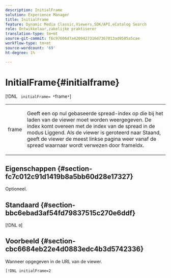 ```yaml
---
description: InitialFrame
solution: Experience Manager
title: InitialFrame
feature: Dynamic Media Classic,Viewers,SDK/API,eCatalog Search
role: Ontwikkelaar,zakelijke praktiserer
translation-type: tm+mt
source-git-commit: f6c97606d7a4209427316d7367013ad9585a5cae
workflow-type: tm+mt
source-wordcount: '69'
ht-degree: 1%

---
```



# InitialFrame{#initialframe}

[!DNL ` initialFrame= *`frame`*`]

<table id="table_06B5F795889E402FB6BCEA4D882E1422"> 
 <tbody> 
  <tr> 
   <td colname="col1"> <p> <span class="codeph"><span class="varname"> frame</span></span> </p> </td> 
   <td colname="col2"> <p> Geeft een op nul gebaseerde spread-index op die bij het laden van de viewer moet worden weergegeven. De index komt overeen met de index van de spread in de modus Liggend. Als de viewer is geroteerd naar Staand, geeft de viewer de meest linkse pagina weer vanaf de spread waarnaar wordt verwezen door <span class="codeph"> frameIdx</span>. </p> </td> 
  </tr> 
 </tbody> 
</table>

## Eigenschappen {#section-fc7c012c91d1419b8a5bb60d28e17327}

Optioneel.

## Standaard {#section-bbc6ebad3af54fd79837515c270e6ddf}

[!DNL `0`]

## Voorbeeld {#section-cbc6684eb22e4d0883edc4b3d5742336}

Wanneer opgegeven in de URL van de viewer.

```
[!DNL initialFrame=2
```

